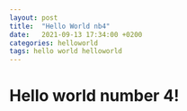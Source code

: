```yaml
---
layout: post
title:  "Hello World nb4"
date:   2021-09-13 17:34:00 +0200
categories: helloworld
tags: hello world helloworld
---
```


# Hello world number 4!

